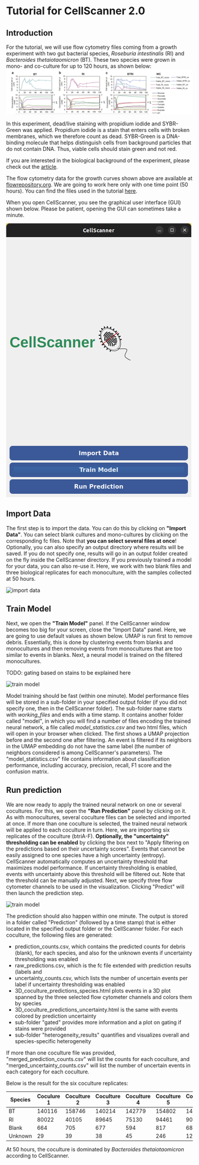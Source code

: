 # Tutorial for CellScanner 2.0

## Introduction
For the tutorial, we will use flow cytometry files coming from a growth experiment with two gut bacterial species, *Roseburia intestinalis* (RI) and *Bacteroides thetaiotaomicron* (BT). These two species were grown in mono- and co-culture for up to 120 hours, as shown below:
![growth curves](Images/growthcurves.png) 

In this experiment, dead/live staining with propidium iodide and SYBR-Green was applied. Propidium iodide is a stain that enters cells with broken membranes, which we therefore count as dead. SYBR-Green is a DNA-binding molecule that helps distinguish cells from background particles that do not contain DNA. Thus, viable cells should stain green and not red.

If you are interested in the biological background of the experiment, please check out the [article](https://www.nature.com/articles/s41396-023-01501-1).

The flow cytometry data for the growth curves shown above are available at [flowrepository.org](https://flowrepository.org/id/FR-FCM-Z6YM).
We are going to work here only with one time point (50 hours). You can find the files used in the tutorial [here](http://msysbiology.com/documents/CellScanner/CS2TutorialFiles.zip). 
 
When you open CellScanner, you see the graphical user interface (GUI) shown below. Please be patient, opening the GUI can sometimes take a minute.

![GUI](Images/GUI.png)

## Import Data
The first step is to import the data. You can do this by clicking on **"Import Data"**. You can select blank cultures and mono-cultures by clicking on the corresponding fc files. Note that **you can select several files at once**! Optionally, you can also specify an output directory where results will be saved. If you do not specify one, results will go in an output folder created on the fly inside the CellScanner directory. If you previously trained a model for your data, you can also re-use it. Here, we work with two blank files and three biological replicates for each monoculture, with the samples collected at 50 hours. 

![import data](Images/Import_data_step.png) 

## Train Model
Next, we open the **"Train Model"** panel. If the CellScanner window becomes too big for your screen, close the "Import Data" panel. Here, we are going to use default values as shown below. UMAP is run first to remove debris. Essentially, this is done by clustering events from blanks and monocultures and then removing events from monocultures that are too similar to events in blanks. Next, a neural model is trained on the filtered monocultures.

TODO: gating based on stains to be explained here

![train model](Images/Train_model_step.png) 

Model training should be fast (within one minute). Model performance files will be stored in a sub-folder in your specified output folder (if you did not specify one, then in the CellScanner folder). The sub-folder name starts with *working_files* and ends with a time stamp. It contains another folder called "model", in which you will find a number of files encoding the trained neural network, a file called *model_statistics.csv* and two html files, which will open in your browser when clicked. The first shows a UMAP projection before and the second one after filtering. An event is filtered if its neighbors in the UMAP embedding do not have the same label (the number of neighbors considered is among CellScanner's parameters). The "model_statistics.csv" file contains information about classification performance, including accuracy, precision, recall, F1 score and the confusion matrix. 

## Run prediction
We are now ready to apply the trained neural network on one or several cocultures. For this, we open the **"Run Prediction"** panel by clicking on it. As with monocultures, several coculture files can be selected and imported at once. If more than one coculture is selected, the trained neural network will be applied to each coculture in turn. Here, we are importing six replicates of the coculture (btriA-F). **Optionally, the "uncertainty" thresholding can be enabled** by clicking the box next to "Apply filtering on the predictions based on their uncertainty scores". Events that cannot be easily assigned to one species have a high uncertainty (entropy). CellScanner automatically computes an uncertainty threshold that maximizes model performance. If uncertainty thresholding is enabled, events with uncertainty above this threshold will be filtered out. Note that the threshold can be manually adjusted. Next, we specify three flow cytometer channels to be used in the visualization. Clicking "Predict" will then launch the prediction step. 

![train model](Images/Run_prediction_step.png) 

The prediction should also happen within one minute. The output is stored in a folder called "Prediction" (followed by a time stamp) that is either located in the specified output folder or the CellScanner folder.
For each coculture, the following files are generated: 

- prediction_counts.csv, which contains the predicted counts for debris (blank), for each species, and also for the unknown events if uncertainty thresholding was enabled
- raw_predictions.csv, which is the fc file extended with prediction results (labels and 
- uncertainty_counts.csv, which lists the number of uncertain events per label if uncertainty thresholding was enabled
- 3D_coculture_predictions_species.html plots events in a 3D plot spanned by the three selected flow cytometer channels and colors them by species
- 3D_coculture_predictions_uncertainty.html is the same with events colored by prediction uncertainty
- sub-folder "gated" provides more information and a plot on gating if stains were provided
- sub-folder "heterogeneity_results" quantifies and visualizes overall and species-specific heterogeneity 

If more than one coculture file was provided, "merged_prediction_counts.csv" will list the counts for each coculture, and "merged_uncertainty_counts.csv" will list the number of uncertain events in each category for each coculture.

Below is the result for the six coculture replicates:

| Species | Coculure 1 | Coculture 2 | Coculture 3 | Coculture 4 | Coculture 5 | Coculture 6 |
| ----------- | ----------- | ------- | ----| -----| ---- | ------ | 
| BT | 140116 | 158746 | 140214 | 142779 | 154802 | 144496
| RI | 80022 | 40105 | 89645 | 75130 | 94461 | 90365 |
| Blank | 664 | 705 | 677 | 594| 817 | 687 |
| Unknown | 29 | 39 | 38 | 45 | 246 | 127 |


At 50 hours, the coculture is dominated by *Bacteroides thetaiotaomicron* according to CellScanner.





